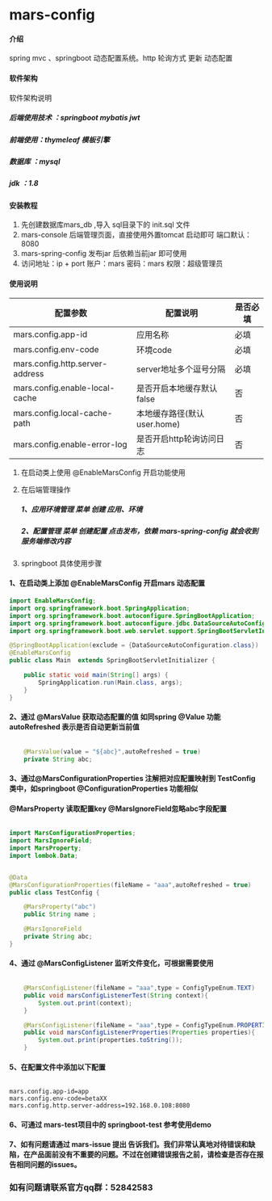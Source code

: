 # mars-config

#### 介绍
spring mvc 、springboot 动态配置系统。http 轮询方式 更新 动态配置

#### 软件架构
软件架构说明

##### 后端使用技术 ：springboot mybatis jwt
##### 前端使用：thymeleaf 模板引擎
##### 数据库 ：mysql
##### jdk   ：1.8


#### 安装教程

1. 先创建数据库mars_db ,导入 sql目录下的 init.sql 文件
2. mars-console 后端管理页面，直接使用外置tomcat 启动即可 端口默认：8080
3. mars-spring-config 发布jar 后依赖当前jar 即可使用
4. 访问地址：ip + port  账户：mars 密码：mars  权限：超级管理员

#### 使用说明

|配置参数|配置说明|是否必填|
|---|---|---|
|mars.config.app-id|应用名称|必填|
|mars.config.env-code|环境code|必填|
|mars.config.http.server-address|server地址多个逗号分隔|必填|
|mars.config.enable-local-cache|是否开启本地缓存默认false|否|
|mars.config.local-cache-path|本地缓存路径(默认user.home)|否|
|mars.config.enable-error-log|是否开启http轮询访问日志|否|

1. 在启动类上使用 @EnableMarsConfig 开启功能使用

    
2. 在后端管理操作
    ##### 1、应用环境管理 菜单 创建 应用、环境
    ##### 2、配置管理  菜单 创建配置 点击发布，依赖 mars-spring-config 就会收到服务端修改内容

3. springboot 具体使用步骤 

#### 1、在启动类上添加 @EnableMarsConfig 开启mars 动态配置
```java
import EnableMarsConfig;
import org.springframework.boot.SpringApplication;
import org.springframework.boot.autoconfigure.SpringBootApplication;
import org.springframework.boot.autoconfigure.jdbc.DataSourceAutoConfiguration;
import org.springframework.boot.web.servlet.support.SpringBootServletInitializer;

@SpringBootApplication(exclude = {DataSourceAutoConfiguration.class})
@EnableMarsConfig
public class Main  extends SpringBootServletInitializer {

    public static void main(String[] args) {
        SpringApplication.run(Main.class, args);
    }
}
```


#### 2、通过 @MarsValue 获取动态配置的值 如同spring @Value 功能 autoRefreshed 表示是否自动更新当前值

```java

    @MarsValue(value = "${abc}",autoRefreshed = true)
    private String abc;

``` 

#### 3、通过@MarsConfigurationProperties 注解把对应配置映射到 TestConfig 类中，如springboot @ConfigurationProperties 功能相似
####    @MarsProperty 读取配置key  @MarsIgnoreField忽略abc字段配置

```java

import MarsConfigurationProperties;
import MarsIgnoreField;
import MarsProperty;
import lombok.Data;


@Data
@MarsConfigurationProperties(fileName = "aaa",autoRefreshed = true)
public class TestConfig {

    @MarsProperty("abc")
    public String name ;

    @MarsIgnoreField
    private String abc;
}


```

#### 4、通过 @MarsConfigListener 监听文件变化，可根据需要使用
```java

    @MarsConfigListener(fileName = "aaa",type = ConfigTypeEnum.TEXT)
    public void marsConfigListenerTest(String context){
        System.out.print(context);
    }

    @MarsConfigListener(fileName = "aaa",type = ConfigTypeEnum.PROPERTIES)
    public void marsConfigListenerProperties(Properties properties){
        System.out.print(properties.toString());
    }

```

#### 5、在配置文件中添加以下配置
```properties

mars.config.app-id=app
mars.config.env-code=betaXX
mars.config.http.server-address=192.168.0.108:8080

```

#### 6、可通过 mars-test项目中的 springboot-test 参考使用demo 
#### 7、如有问题请通过 mars-issue 提出 告诉我们。我们非常认真地对待错误和缺陷，在产品面前没有不重要的问题。不过在创建错误报告之前，请检查是否存在报告相同问题的issues。


### 如有问题请联系官方qq群：52842583
